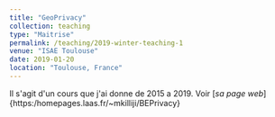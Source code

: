 ```yaml
---
title: "GeoPrivacy"
collection: teaching
type: "Maitrise"
permalink: /teaching/2019-winter-teaching-1
venue: "ISAE Toulouse"
date: 2019-01-20
location: "Toulouse, France"
---
```


Il s'agit d'un cours que j'ai donne de 2015 a 2019.
Voir [_sa page web_]{https:/homepages.laas.fr/~mkilliji/BEPrivacy}

